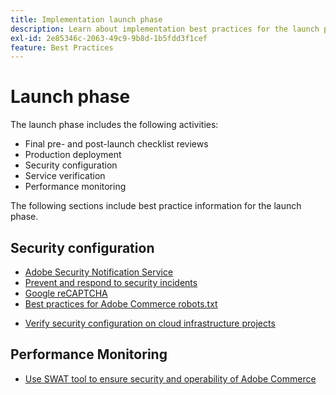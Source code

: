 ```yaml
---
title: Implementation launch phase
description: Learn about implementation best practices for the launch phase of Adobe Commerce projects.
exl-id: 2e85346c-2063-49c9-9b8d-1b5fdd3f1cef
feature: Best Practices
---
```

# Launch phase

The launch phase includes the following activities:

- Final pre- and post-launch checklist reviews
- Production deployment
- Security configuration
- Service verification
- Performance monitoring

The following sections include best practice information for the launch phase.

## Security configuration

- [Adobe Security Notification Service​](https://www.adobe.com/subscription/adbeSecurityNotifications.html)
- [Prevent and respond to security incidents](prevent-respond-security-incident.md)
- [Google reCAPTCHA](https://experienceleague.adobe.com/docs/commerce-admin/systems/security/captcha/security-google-recaptcha.html)
- [Best practices for Adobe Commerce robots.txt​](robots-txt.md)
<!-- - [Install the latest security patches](https://helpx.adobe.com/security/products/magento/apsb22-12.html) - CTAG deck -->
- [Verify security configuration on cloud infrastructure projects](https://experienceleague.adobe.com/docs/commerce-cloud-service/user-guide/launch/checklist.html)

## Performance Monitoring

- [Use SWAT tool to ensure security and operability of Adobe Commerce](../../../tools/site-wide-analysis-tool/intro.md#integrations-with-other-adobe-commerce-support-tools)
